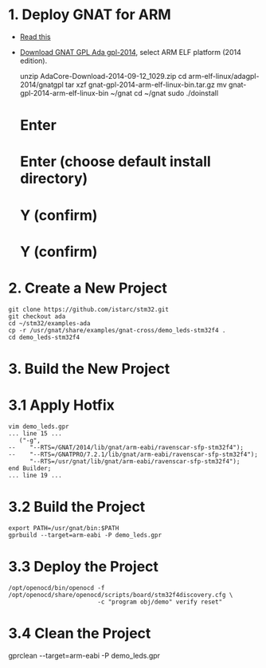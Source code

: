 # 1. Deploy GNAT for ARM

- [Read this](http://www.adacore.com/press/gnat-gpl-for-bare-board-arm/)
- [Download GNAT GPL Ada gpl-2014](http://libre.adacore.com/download/configurations), select ARM ELF platform (2014 edition).

    unzip AdaCore-Download-2014-09-12_1029.zip
    cd arm-elf-linux/adagpl-2014/gnatgpl
    tar xzf gnat-gpl-2014-arm-elf-linux-bin.tar.gz
    mv gnat-gpl-2014-arm-elf-linux-bin ~/gnat
    cd ~/gnat
    sudo ./doinstall
    # Enter
    # Enter (choose default install directory)
    # Y (confirm)
    # Y (confirm)
    
# 2. Create a New Project

    git clone https://github.com/istarc/stm32.git
    git checkout ada
    cd ~/stm32/examples-ada
    cp -r /usr/gnat/share/examples/gnat-cross/demo_leds-stm32f4 .
    cd demo_leds-stm32f4

# 3. Build the New Project
# 3.1 Apply Hotfix

    vim demo_leds.gpr
    ... line 15 ...
       ("-g",
    --    "--RTS=/GNAT/2014/lib/gnat/arm-eabi/ravenscar-sfp-stm32f4");
    --    "--RTS=/GNATPRO/7.2.1/lib/gnat/arm-eabi/ravenscar-sfp-stm32f4");
          "--RTS=/usr/gnat/lib/gnat/arm-eabi/ravenscar-sfp-stm32f4");
    end Builder;
    ... line 19 ...

# 3.2 Build the Project

    export PATH=/usr/gnat/bin:$PATH
    gprbuild --target=arm-eabi -P demo_leds.gpr

# 3.3 Deploy the Project

    /opt/openocd/bin/openocd -f /opt/openocd/share/openocd/scripts/board/stm32f4discovery.cfg \
                             -c "program obj/demo" verify reset"

# 3.4 Clean the Project

   gprclean --target=arm-eabi -P demo_leds.gpr
